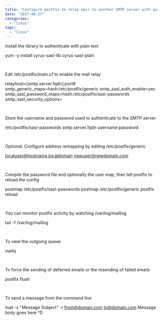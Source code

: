 ```yaml
---
title: "Configure postfix to relay mail to another SMTP server with authentication"
date: "2017-08-27"
categories: 
  - "linux"
tags: 
  - "linux"
---
```


Install the library to authenticate with plain text

yum -y install cyrus-sasl-lib cyrus-sasl-plain

 

Edit /etc/postfix/main.cf to enable the mail relay

relayhost=\[smtp.server.fqdn\]:port#
smtp\_generic\_maps=hash:/etc/postfix/generic
smtp\_sasl\_auth\_enable=yes
smtp\_sasl\_password\_maps=hash:/etc/postfix/sasl-passwords
smtp\_sasl\_security\_options=

 

Store the username and password used to authenticate to the SMTP server

/etc/postfix/sasl-passwords
smtp.server.fqdn username:password

 

Optional: Configure address remapping by editing /etc/postfix/generic

localuser@hostname.localdomain newuser@newdomain.com

 

Compile the password file and optionally the user map, then tell postfix to reload the config

postmap /etc/postfix/sasl-passwords
postmap /etc/postfix/generic
postfix reload

 

You can monitor postfix activity by watching /var/log/maillog

tail -f /var/log/maillog

 

To view the outgoing queue

mailq

 

To force the sending of deferred emails or the resending of failed emails

postfix flush

 

To send a message from the command line

mail -s "Message Subject" -r from@domain.com to@domain.com
Message body
goes here
^D

